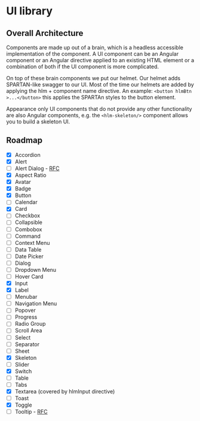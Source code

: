 # UI library

## Overall Architecture

Components are made up out of a brain, which is a headless accessible implementation
of the component. A UI component can be an Angular component or an Angular directive applied
to an existing HTML element or a combination of both if the UI component is more complicated.

On top of these brain components we put our helmet. Our helmet adds SPARTAN-like swagger to our UI.
Most of the time our helmets are added by applying the hlm + component name directive.
An example:
`<button hlmBtn >...</button>` this applies the SPARTAn styles to the button element.

Appearance only UI components that do not provide any other functionality are also
Angular components, e.g. the `<hlm-skeleton/>` component allows you to build a skeleton UI.

## Roadmap

- [x] Accordion
- [x] Alert
- [ ] Alert Dialog - [RFC](https://github.com/goetzrobin/spartan/issues/4)
- [x] Aspect Ratio
- [x] Avatar
- [x] Badge
- [x] Button
- [ ] Calendar
- [x] Card
- [ ] Checkbox
- [ ] Collapsible
- [ ] Combobox
- [ ] Command
- [ ] Context Menu
- [ ] Data Table
- [ ] Date Picker
- [ ] Dialog
- [ ] Dropdown Menu
- [ ] Hover Card
- [x] Input
- [x] Label
- [ ] Menubar
- [ ] Navigation Menu
- [ ] Popover
- [ ] Progress
- [ ] Radio Group
- [ ] Scroll Area
- [ ] Select
- [ ] Separator
- [ ] Sheet
- [x] Skeleton
- [ ] Slider
- [x] Switch
- [ ] Table
- [ ] Tabs
- [x] Textarea (covered by hlmInput directive)
- [ ] Toast
- [x] Toggle
- [ ] Tooltip - [RFC](https://github.com/goetzrobin/spartan/issues/5)
